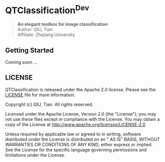 QTClassification<sup>Dev</sup>
========

> **An elegant toolbox for image classification**   
> Author: QIU, Tian   
> Affiliate: Zhejiang University

## Getting Started

Coming soon ...

## LICENSE

QTClassification is released under the Apache 2.0 license. Please see the [LICENSE](LICENSE) file for more information.

Copyright (c) QIU, Tian. All rights reserved.

Licensed under the Apache License, Version 2.0 (the "License"); you may not use these files except in compliance with
the License. You may obtain a copy of the License at http://www.apache.org/licenses/LICENSE-2.0

Unless required by applicable law or agreed to in writing, software distributed under the License is distributed on an "
AS IS" BASIS, WITHOUT WARRANTIES OR CONDITIONS OF ANY KIND, either express or implied. See the License for the specific
language governing permissions and limitations under the License.
